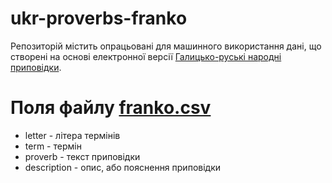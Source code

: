 # ukr-proverbs-franko
Репозиторій містить опрацьовані для машинного використання дані, що створені на основі електронної версії
[Галицько-руські народні приповідки](https://www.i-franko.name/uk/Folklore/1901/GalRusProverbs.html).

# Поля файлу [franko.csv](franko.csv)
- letter - літера термінів
- term - термін
- proverb - текст приповідки
- description - опис, або пояснення приповідки

